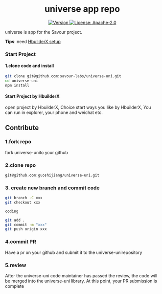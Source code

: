 <!--
parent:
  order: false
-->

<div align="center">
  <h1> universe app repo </h1>
</div>

<div align="center">
  <a href="https://github.com/savour-labs/universe-uni/releases/latest">
    <img alt="Version" src="https://img.shields.io/github/tag/savour-labs/universe-uni.svg" />
  </a>
  <a href="https://github.com/savour-labs/universe-uni/blob/main/LICENSE">
    <img alt="License: Apache-2.0" src="https://img.shields.io/github/license/savour-labs/universe-uni.svg" />
  </a>
</div>

universe is app for the Savour project.

**Tips**: need [HbuilderX setup](https://www.dcloud.io/)

### Start Project 

#### 1.clone code and install
```bash
git clone git@github.com:savour-labs/universe-uni.git
cd universe-uni
npm install 
```

#### Start Project by HbuilderX

open project by HbuilderX, Choice start ways you like by HbuilderX, You can run in explorer, your phone and weichat etc.


## Contribute

### 1.fork repo

fork universe-unito your github

### 2.clone repo

```bash
git@github.com:guoshijiang/universe-uni.git
```

### 3. create new branch and commit code

```bash
git branch -C xxx
git checkout xxx

coding

git add .
git commit -m "xxx"
git push origin xxx
```

### 4.commit PR

Have a pr on your github and submit it to the universe-unirepository

### 5.review 

After the universe-uni code maintainer has passed the review, the code will be merged into the universe-uni library. At this point, your PR submission is complete
